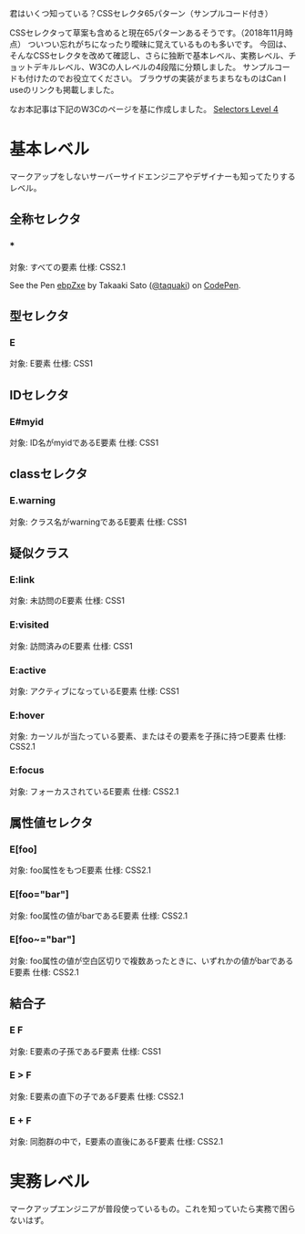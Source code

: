 君はいくつ知っている？CSSセレクタ65パターン（サンプルコード付き）

CSSセレクタって草案も含めると現在65パターンあるそうです。（2018年11月時点）
ついつい忘れがちになったり曖昧に覚えているものも多いです。
今回は、そんなCSSセレクタを改めて確認し、さらに独断で基本レベル、実務レベル、チョットデキルレベル、W3Cの人レベルの4段階に分類しました。
サンプルコードも付けたのでお役立てください。
ブラウザの実装がまちまちなものはCan I useのリンクも掲載しました。

なお本記事は下記のW3Cのページを基に作成しました。
[Selectors Level 4](https://www.w3.org/TR/selectors-4/)


# 基本レベル

マークアップをしないサーバーサイドエンジニアやデザイナーも知ってたりするレベル。


## 全称セレクタ

### *

対象: すべての要素
仕様: CSS2.1

<p data-height="236" data-theme-id="dark" data-slug-hash="ebpZxe" data-default-tab="result" data-user="taquaki" data-pen-title="ebpZxe" class="codepen">See the Pen <a href="https://codepen.io/taquaki/pen/ebpZxe/">ebpZxe</a> by Takaaki Sato (<a href="https://codepen.io/taquaki">@taquaki</a>) on <a href="https://codepen.io">CodePen</a>.</p>
<script async src="https://static.codepen.io/assets/embed/ei.js"></script>


## 型セレクタ

### E

対象: E要素
仕様: CSS1


## IDセレクタ

### E#myid

対象: ID名がmyidであるE要素
仕様: CSS1


## classセレクタ

### E.warning

対象: クラス名がwarningであるE要素
仕様: CSS1


## 疑似クラス

### E:link

対象: 未訪問のE要素
仕様: CSS1


### E:visited

対象: 訪問済みのE要素
仕様: CSS1


### E:active

対象: アクティブになっているE要素
仕様: CSS1


### E:hover

対象: カーソルが当たっている要素、またはその要素を子孫に持つE要素
仕様: CSS2.1


### E:focus

対象: フォーカスされているE要素
仕様: CSS2.1


## 属性値セレクタ

### E[foo]

対象: foo属性をもつE要素
仕様: CSS2.1


### E[foo="bar"]

対象: foo属性の値がbarであるE要素
仕様: CSS2.1


### E[foo~="bar"]

対象: foo属性の値が空白区切りで複数あったときに、いずれかの値がbarであるE要素
仕様: CSS2.1


## 結合子

### E F

対象: E要素の子孫であるF要素
仕様: CSS1


### E > F

対象: E要素の直下の子であるF要素
仕様: CSS2.1


### E + F

対象: 同胞群の中で，E要素の直後にあるF要素
仕様: CSS2.1


# 実務レベル

マークアップエンジニアが普段使っているもの。これを知っていたら実務で困らないはず。









